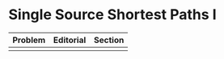 # Single Source Shortest Paths I

| Problem | Editorial | Section | 
| ------- | --------- | ------- |
| | | |